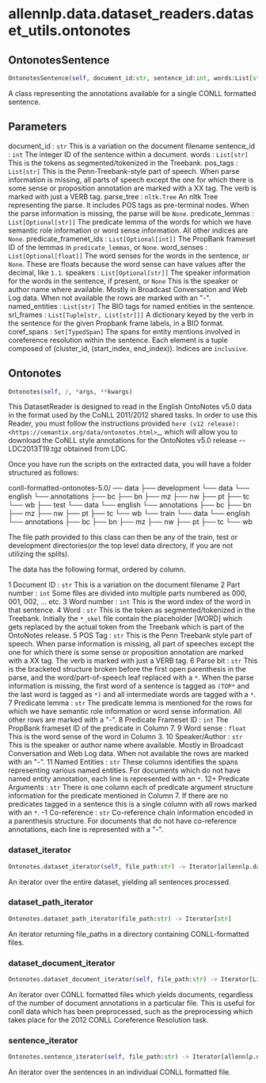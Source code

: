 # allennlp.data.dataset_readers.dataset_utils.ontonotes

## OntonotesSentence
```python
OntonotesSentence(self, document_id:str, sentence_id:int, words:List[str], pos_tags:List[str], parse_tree:Union[nltk.tree.Tree, NoneType], predicate_lemmas:List[Union[str, NoneType]], predicate_framenet_ids:List[Union[str, NoneType]], word_senses:List[Union[float, NoneType]], speakers:List[Union[str, NoneType]], named_entities:List[str], srl_frames:List[Tuple[str, List[str]]], coref_spans:Set[Tuple[int, Tuple[int, int]]]) -> None
```

A class representing the annotations available for a single CONLL formatted sentence.

Parameters
----------
document_id : ``str``
    This is a variation on the document filename
sentence_id : ``int``
    The integer ID of the sentence within a document.
words : ``List[str]``
    This is the tokens as segmented/tokenized in the Treebank.
pos_tags : ``List[str]``
    This is the Penn-Treebank-style part of speech. When parse information is missing,
    all parts of speech except the one for which there is some sense or proposition
    annotation are marked with a XX tag. The verb is marked with just a VERB tag.
parse_tree : ``nltk.Tree``
    An nltk Tree representing the parse. It includes POS tags as pre-terminal nodes.
    When the parse information is missing, the parse will be ``None``.
predicate_lemmas : ``List[Optional[str]]``
    The predicate lemma of the words for which we have semantic role
    information or word sense information. All other indices are ``None``.
predicate_framenet_ids : ``List[Optional[int]]``
    The PropBank frameset ID of the lemmas in ``predicate_lemmas``, or ``None``.
word_senses : ``List[Optional[float]]``
    The word senses for the words in the sentence, or ``None``. These are floats
    because the word sense can have values after the decimal, like ``1.1``.
speakers : ``List[Optional[str]]``
    The speaker information for the words in the sentence, if present, or ``None``
    This is the speaker or author name where available. Mostly in Broadcast Conversation
    and Web Log data. When not available the rows are marked with an "-".
named_entities : ``List[str]``
    The BIO tags for named entities in the sentence.
srl_frames : ``List[Tuple[str, List[str]]]``
    A dictionary keyed by the verb in the sentence for the given
    Propbank frame labels, in a BIO format.
coref_spans : ``Set[TypedSpan]``
    The spans for entity mentions involved in coreference resolution within the sentence.
    Each element is a tuple composed of (cluster_id, (start_index, end_index)). Indices
    are `inclusive`.

## Ontonotes
```python
Ontonotes(self, /, *args, **kwargs)
```

This DatasetReader is designed to read in the English OntoNotes v5.0 data
in the format used by the CoNLL 2011/2012 shared tasks. In order to use this
Reader, you must follow the instructions provided `here (v12 release):
<https://cemantix.org/data/ontonotes.html>`_, which will allow you to download
the CoNLL style annotations for the  OntoNotes v5.0 release -- LDC2013T19.tgz
obtained from LDC.

Once you have run the scripts on the extracted data, you will have a folder
structured as follows:

conll-formatted-ontonotes-5.0/
 ── data
   ├── development
       └── data
           └── english
               └── annotations
                   ├── bc
                   ├── bn
                   ├── mz
                   ├── nw
                   ├── pt
                   ├── tc
                   └── wb
   ├── test
       └── data
           └── english
               └── annotations
                   ├── bc
                   ├── bn
                   ├── mz
                   ├── nw
                   ├── pt
                   ├── tc
                   └── wb
   └── train
       └── data
           └── english
               └── annotations
                   ├── bc
                   ├── bn
                   ├── mz
                   ├── nw
                   ├── pt
                   ├── tc
                   └── wb

The file path provided to this class can then be any of the train, test or development
directories(or the top level data directory, if you are not utilizing the splits).

The data has the following format, ordered by column.

1 Document ID : ``str``
    This is a variation on the document filename
2 Part number : ``int``
    Some files are divided into multiple parts numbered as 000, 001, 002, ... etc.
3 Word number : ``int``
    This is the word index of the word in that sentence.
4 Word : ``str``
    This is the token as segmented/tokenized in the Treebank. Initially the ``*_skel`` file
    contain the placeholder [WORD] which gets replaced by the actual token from the
    Treebank which is part of the OntoNotes release.
5 POS Tag : ``str``
    This is the Penn Treebank style part of speech. When parse information is missing,
    all part of speeches except the one for which there is some sense or proposition
    annotation are marked with a XX tag. The verb is marked with just a VERB tag.
6 Parse bit : ``str``
    This is the bracketed structure broken before the first open parenthesis in the parse,
    and the word/part-of-speech leaf replaced with a ``*``. When the parse information is
    missing, the first word of a sentence is tagged as ``(TOP*`` and the last word is tagged
    as ``*)`` and all intermediate words are tagged with a ``*``.
7 Predicate lemma : ``str``
    The predicate lemma is mentioned for the rows for which we have semantic role
    information or word sense information. All other rows are marked with a "-".
8 Predicate Frameset ID : ``int``
    The PropBank frameset ID of the predicate in Column 7.
9 Word sense : ``float``
    This is the word sense of the word in Column 3.
10 Speaker/Author : ``str``
    This is the speaker or author name where available. Mostly in Broadcast Conversation
    and Web Log data. When not available the rows are marked with an "-".
11 Named Entities : ``str``
    These columns identifies the spans representing various named entities. For documents
    which do not have named entity annotation, each line is represented with an ``*``.
12+ Predicate Arguments : ``str``
    There is one column each of predicate argument structure information for the predicate
    mentioned in Column 7. If there are no predicates tagged in a sentence this is a
    single column with all rows marked with an ``*``.
-1 Co-reference : ``str``
    Co-reference chain information encoded in a parenthesis structure. For documents that do
     not have co-reference annotations, each line is represented with a "-".

### dataset_iterator
```python
Ontonotes.dataset_iterator(self, file_path:str) -> Iterator[allennlp.data.dataset_readers.dataset_utils.ontonotes.OntonotesSentence]
```

An iterator over the entire dataset, yielding all sentences processed.

### dataset_path_iterator
```python
Ontonotes.dataset_path_iterator(file_path:str) -> Iterator[str]
```

An iterator returning file_paths in a directory
containing CONLL-formatted files.

### dataset_document_iterator
```python
Ontonotes.dataset_document_iterator(self, file_path:str) -> Iterator[List[allennlp.data.dataset_readers.dataset_utils.ontonotes.OntonotesSentence]]
```

An iterator over CONLL formatted files which yields documents, regardless
of the number of document annotations in a particular file. This is useful
for conll data which has been preprocessed, such as the preprocessing which
takes place for the 2012 CONLL Coreference Resolution task.

### sentence_iterator
```python
Ontonotes.sentence_iterator(self, file_path:str) -> Iterator[allennlp.data.dataset_readers.dataset_utils.ontonotes.OntonotesSentence]
```

An iterator over the sentences in an individual CONLL formatted file.

